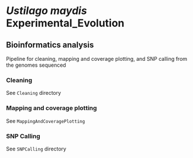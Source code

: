 # <i>Ustilago maydis</i> Experimental_Evolution

## Bioinformatics analysis

Pipeline for cleaning, mapping and coverage plotting, and SNP calling from the genomes sequenced

### Cleaning

See `Cleaning` directory 

### Mapping and coverage plotting

See `MappingAndCoveragePlotting`

### SNP Calling

See `SNPCalling` directory
